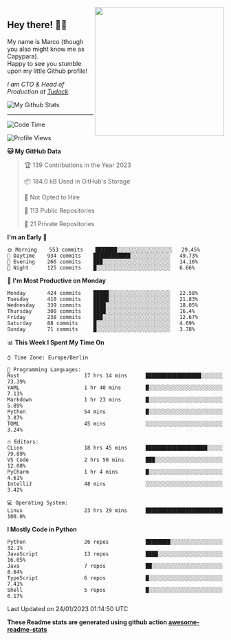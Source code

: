 <img src="https://capypara.de/para_logo.png?a=13" align="right" width="300">

## Hey there! 👋🙃
My name is Marco (though you also might know me as Capypara).  
Happy to see you stumble upon my little Github profile!

*I am CTO & Head of Production at <a href="http://tudock.de">Tudock</a>.*


![My Github Stats](https://github-readme-stats.vercel.app/api?username=theCapypara&show_icons=true&title_color=8ea106&text_color=ffffff&icon_color=8ea106&bg_color=2F343F&hide_border=1)

---
<!--START_SECTION:waka-->
![Code Time](http://img.shields.io/badge/Code%20Time-2%2C075%20hrs%207%20mins-blue)

![Profile Views](http://img.shields.io/badge/Profile%20Views-1-blue)

**🐱 My GitHub Data** 

> 🏆 139 Contributions in the Year 2023
 > 
> 📦 184.0 kB Used in GitHub's Storage 
 > 
> 🚫 Not Opted to Hire
 > 
> 📜 113 Public Repositories 
 > 
> 🔑 21 Private Repositories  
 > 
**I'm an Early 🐤** 

```text
🌞 Morning    553 commits    ███████░░░░░░░░░░░░░░░░░░   29.45% 
🌆 Daytime    934 commits    ████████████░░░░░░░░░░░░░   49.73% 
🌃 Evening    266 commits    ███░░░░░░░░░░░░░░░░░░░░░░   14.16% 
🌙 Night      125 commits    █░░░░░░░░░░░░░░░░░░░░░░░░   6.66%

```
📅 **I'm Most Productive on Monday** 

```text
Monday       424 commits    █████░░░░░░░░░░░░░░░░░░░░   22.58% 
Tuesday      410 commits    █████░░░░░░░░░░░░░░░░░░░░   21.83% 
Wednesday    339 commits    ████░░░░░░░░░░░░░░░░░░░░░   18.05% 
Thursday     308 commits    ████░░░░░░░░░░░░░░░░░░░░░   16.4% 
Friday       238 commits    ███░░░░░░░░░░░░░░░░░░░░░░   12.67% 
Saturday     88 commits     █░░░░░░░░░░░░░░░░░░░░░░░░   4.69% 
Sunday       71 commits     █░░░░░░░░░░░░░░░░░░░░░░░░   3.78%

```


📊 **This Week I Spent My Time On** 

```text
⌚︎ Time Zone: Europe/Berlin

💬 Programming Languages: 
Rust                     17 hrs 14 mins      ██████████████████░░░░░░░   73.39% 
YAML                     1 hr 40 mins        █░░░░░░░░░░░░░░░░░░░░░░░░   7.11% 
Markdown                 1 hr 23 mins        █░░░░░░░░░░░░░░░░░░░░░░░░   5.89% 
Python                   54 mins             █░░░░░░░░░░░░░░░░░░░░░░░░   3.87% 
TOML                     45 mins             ░░░░░░░░░░░░░░░░░░░░░░░░░   3.24%

🔥 Editors: 
CLion                    18 hrs 45 mins      ████████████████████░░░░░   79.89% 
VS Code                  2 hrs 50 mins       ███░░░░░░░░░░░░░░░░░░░░░░   12.08% 
PyCharm                  1 hr 4 mins         █░░░░░░░░░░░░░░░░░░░░░░░░   4.61% 
IntelliJ                 48 mins             ░░░░░░░░░░░░░░░░░░░░░░░░░   3.42%

💻 Operating System: 
Linux                    23 hrs 29 mins      █████████████████████████   100.0%

```

**I Mostly Code in Python** 

```text
Python                   26 repos            ████████░░░░░░░░░░░░░░░░░   32.1% 
JavaScript               13 repos            ████░░░░░░░░░░░░░░░░░░░░░   16.05% 
Java                     7 repos             ██░░░░░░░░░░░░░░░░░░░░░░░   8.64% 
TypeScript               6 repos             █░░░░░░░░░░░░░░░░░░░░░░░░   7.41% 
Shell                    5 repos             █░░░░░░░░░░░░░░░░░░░░░░░░   6.17%

```



 Last Updated on 24/01/2023 01:14:50 UTC
<!--END_SECTION:waka-->

**These Readme stats are generated using github action [awesome-readme-stats](https://github.com/anmol098/waka-readme-stats)**
